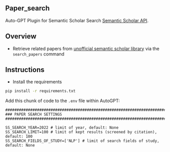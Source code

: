 ## Paper_search

Auto-GPT Plugin for Semantic Scholar Search [Semantic Scholar API](https://www.semanticscholar.org/).

## Overview

- Retrieve related papers from [unofficial semantic scholar library](https://github.com/danielnsilva/semanticscholar) via the `search_papers` command

## Instructions

- Install the requirements

```bash
pip install -r requirements.txt
```

Add this chunk of code to the `.env` file within AutoGPT:

```
################################################################################
### PAPER SEARCH SETTINGS
################################################################################

SS_SEARCH_YEAR=2022 # limit of year, default: None
SS_SEARCH_LIMIT=100 # limit of kept results (screened by citation), default: 100
SS_SEARCH_FIELDS_OF_STUDY=['NLP'] # limit of search fields of study, default: None

```

